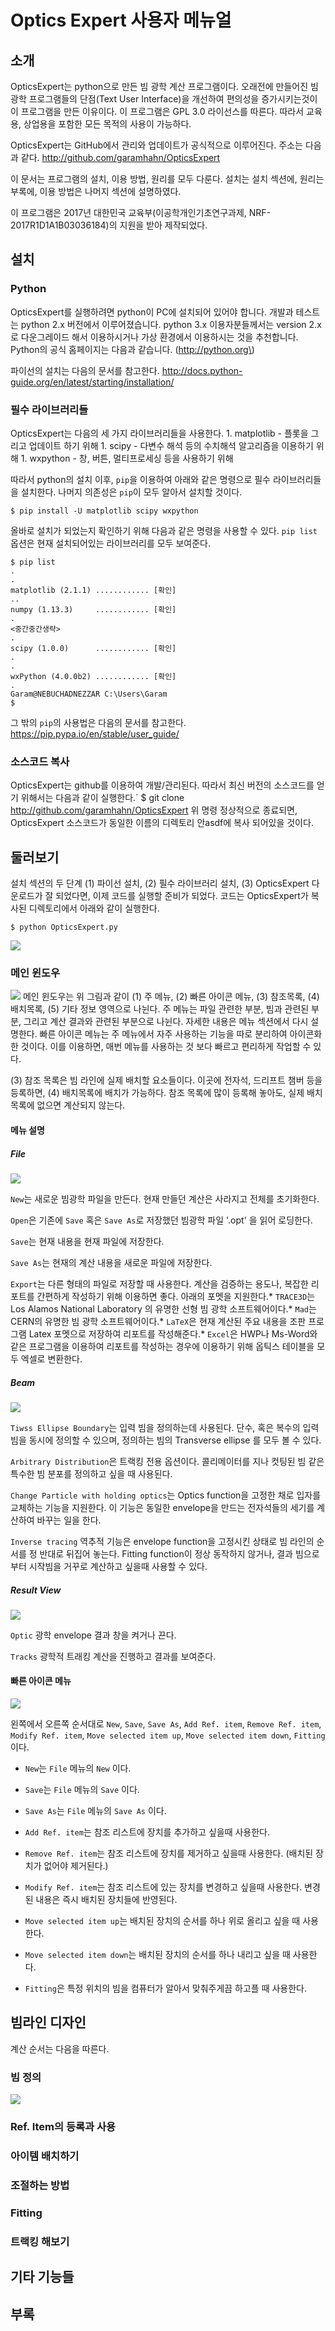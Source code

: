 Optics Expert 사용자 메뉴얼
===========================

소개
----

OpticsExpert는 python으로 만든 빔 광학 계산 프로그램이다. 오래전에 만들어진 빔 광학 프로그램들의 단점(Text User Interface)을 개선하여 편의성을 증가시키는것이 이 프로그램을 만든 이유이다. 이 프로그램은 GPL 3.0 라이선스를 따른다. 따라서 교육용, 상업용을 포함한 모든 목적의 사용이 가능하다.

OpticsExpert는 GitHub에서 관리와 업데이트가 공식적으로 이루어진다. 주소는 다음과 같다. http://github.com/garamhahn/OpticsExpert

이 문서는 프로그램의 설치, 이용 방법, 원리를 모두 다룬다. 설치는 설치 섹션에, 원리는 부록에, 이용 방법은 나머지 섹션에 설명하였다.

이 프로그램은 2017년 대한민국 교육부(이공학개인기초연구과제, NRF-2017R1D1A1B03036184)의 지원을 받아 제작되었다.

설치
----

### Python

OpticsExpert를 실행하려면 python이 PC에 설치되어 있어야 합니다. 개발과 테스트는 python 2.x 버전에서 이루어졌습니다. python 3.x 이용자분들께서는 version 2.x로 다운그레이드 해서 이용하시거나 가상 환경에서 이용하시는 것을 추천합니다. Python의 공식 홈페이지는 다음과 같습니다. (http://python.org\)

파이선의 설치는 다음의 문서를 참고한다. http://docs.python-guide.org/en/latest/starting/installation/

### 필수 라이브러리들

OpticsExpert는 다음의 세 가지 라이브러리들을 사용한다. 1. matplotlib - 플롯을 그리고 업데이트 하기 위해 1. scipy - 다변수 해석 등의 수치해석 알고리즘을 이용하기 위해 1. wxpython - 창, 버튼, 멀티프로세싱 등을 사용하기 위해

따라서 python의 설치 이후, `pip`을 이용하여 아래와 같은 명령으로 필수 라이브러리들을 설치한다. 나머지 의존성은 `pip`이 모두 알아서 설치할 것이다.

```
$ pip install -U matplotlib scipy wxpython
```

올바로 설치가 되었는지 확인하기 위해 다음과 같은 명령을 사용할 수 있다. `pip list` 옵션은 현재 설치되어있는 라이브러리를 모두 보여준다.

```
$ pip list
.
.
matplotlib (2.1.1) ............ [확인]
..
numpy (1.13.3)     ............ [확인]
.
<중간중간생략>
.
scipy (1.0.0)      ............ [확인]
.
.
wxPython (4.0.0b2) ............ [확인]
.
Garam@NEBUCHADNEZZAR C:\Users\Garam
$
```

그 밖의 `pip`의 사용법은 다음의 문서를 참고한다. https://pip.pypa.io/en/stable/user_guide/

### 소스코드 복사

OpticsExpert는 github를 이용하여 개발/관리된다. 따라서 최신 버전의 소스코드를 얻기 위해서는 다음과 같이 실행한다.\` $ git clone http://github.com/garamhahn/OpticsExpert 위 명령 정상적으로 종료되면, OpticsExpert 소스코드가 동일한 이름의 디렉토리 안asdf에 복사 되어있을 것이다.

둘러보기
--------

설치 섹션의 두 단계 (1) 파이선 설치, (2) 필수 라이브러리 설치, (3) OpticsExpert 다운로드가 잘 되었다면, 이제 코드를 실행할 준비가 되었다. 코드는 OpticsExpert가 복사된 디렉토리에서 아래와 같이 실행한다.

```
$ python OpticsExpert.py
```

![](FIRST_RUN.PNG)

### 메인 윈도우

![](main_windows_.png) 메인 윈도우는 위 그림과 같이 (1) 주 메뉴, (2) 빠른 아이콘 메뉴, (3) 참조목록, (4) 배치목록, (5) 기타 정보 영역으로 나뉜다. 주 메뉴는 파일 관련한 부분, 빔과 관련된 부분, 그리고 계산 결과와 관련된 부분으로 나뉜다. 자세한 내용은 메뉴 섹션에서 다시 설명한다. 빠른 아이콘 메뉴는 주 메뉴에서 자주 사용하는 기능을 따로 분리하여 아이콘화 한 것이다. 이를 이용하면, 매번 메뉴를 사용하는 것 보다 빠르고 편리하게 작업할 수 있다.

(3) 참조 목록은 빔 라인에 실제 배치할 요소들이다. 이곳에 전자석, 드리프트 챔버 등을 등록하면, (4) 배치목록에 배치가 가능하다. 참조 목록에 많이 등록해 놓아도, 실제 배치목록에 없으면 계산되지 않는다.

#### 메뉴 설명

##### File

![](mm1.png)

`New`는 새로운 빔광학 파일을 만든다. 현재 만들던 계산은 사라지고 전체를 초기화한다.

`Open`은 기존에 `Save` 혹은 `Save As`로 저장했던 빔광학 파일 '.opt' 을 읽어 로딩한다.

`Save`는 현재 내용을 현재 파일에 저장한다.

`Save As`는 현재의 계산 내용을 새로운 파일에 저장한다.

`Export`는 다른 형태의 파일로 저장할 때 사용한다. 계산을 검증하는 용도나, 복잡한 리포트를 간편하게 작성하기 위해 이용하면 좋다. 아래의 포멧을 지원한다.* `TRACE3D`는 Los Alamos National Laboratory 의 유명한 선형 빔 광학 소프트웨어이다.* `Mad`는 CERN의 유명한 빔 광학 소프트웨어이다.* `LaTeX`은 현재 계산된 주요 내용을 조판 프로그램 Latex 포멧으로 저장하여 리포트를 작성해준다.* `Excel`은 HWP나 Ms-Word와 같은 프로그램을 이용하여 리포트를 작성하는 경우에 이용하기 위해 옵틱스 테이블을 모두 엑셀로 변환한다.

##### Beam

![](mm3.png)

`Tiwss Ellipse Boundary`는 입력 빔을 정의하는데 사용된다. 단수, 혹은 복수의 입력빔을 동시에 정의할 수 있으며, 정의하는 빔의 Transverse ellipse 를 모두 볼 수 있다.

`Arbitrary Distribution`은 트랙킹 전용 옵션이다. 콜리메이터를 지나 컷팅된 빔 같은 특수한 빔 분포를 정의하고 싶을 때 사용된다.

`Change Particle with holding optics`는 Optics function을 고정한 채로 입자를 교체하는 기능을 지원한다. 이 기능은 동일한 envelope을 만드는 전자석들의 세기를 계산하여 바꾸는 일을 한다.

`Inverse tracing` 역추적 기능은 envelope function을 고정시킨 상태로 빔 라인의 순서를 정 반대로 뒤집어 놓는다. Fitting function이 정상 동작하지 않거나, 결과 빔으로 부터 시작빔을 거꾸로 계산하고 싶을때 사용할 수 있다.

##### Result View

![](mm2.png)

`Optic` 광학 envelope 결과 창을 켜거나 끈다.

`Tracks` 광학적 트래킹 계산을 진행하고 결과를 보여준다.

#### 빠른 아이콘 메뉴

![](quickm.png)

왼쪽에서 오른쪽 순서대로 `New`, `Save`, `Save As`, `Add Ref. item`, `Remove Ref. item`, `Modify Ref. item`, `Move selected item up`, `Move selected item down`, `Fitting` 이다.

-	`New`는 `File` 메뉴의 `New` 이다.
-	`Save`는 `File` 메뉴의 `Save` 이다.
-	`Save As`는 `File` 메뉴의 `Save As` 이다.

-	`Add Ref. item`는 참조 리스트에 장치를 추가하고 싶을때 사용한다.

-	`Remove Ref. item`는 참조 리스트에 장치를 제거하고 싶을때 사용한다. (배치된 장치가 없어야 제거된다.)

-	`Modify Ref. item`는 참조 리스트에 있는 장치를 변경하고 싶을때 사용한다. 변경된 내용은 즉시 배치된 장치들에 반영된다.

-	`Move selected item up`는 배치된 장치의 순서를 하나 위로 올리고 싶을 때 사용한다.

-	`Move selected item down`는 배치된 장치의 순서를 하나 내리고 싶을 때 사용한다.

-	`Fitting`은 특정 위치의 빔을 컴퓨터가 알아서 맞춰주게끔 하고플 때 사용한다.

빔라인 디자인
-------------

계산 순서는 다음을 따른다.

### 빔 정의

![](beamdef.png)

### Ref. Item의 등록과 사용

### 아이템 배치하기

### 조절하는 방법

### Fitting

### 트랙킹 해보기

기타 기능들
-----------

부록
----
